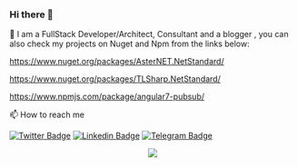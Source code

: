 ### Hi there 👋

<!--
**MRebati/mrebati** is a ✨ _special_ ✨ repository because its `README.md` (this file) appears on your GitHub profile.

Here are some ideas to get you started:

- 🔭 I’m currently working on ...
- 🌱 I’m currently learning ...
- 👯 I’m looking to collaborate on ...
- 🤔 I’m looking for help with ...
- 💬 Ask me about ...
- 📫 How to reach me: ...
- 😄 Pronouns: ...
- ⚡ Fun fact: ...
-->

🔭 I am a FullStack Developer/Architect, Consultant and a blogger
, you can also check my projects on Nuget and Npm from the links below:

https://www.nuget.org/packages/AsterNET.NetStandard/

https://www.nuget.org/packages/TLSharp.NetStandard/

https://www.npmjs.com/package/angular7-pubsub/

📫 How to reach me 

[![Twitter Badge](https://img.shields.io/badge/-@mrebati-00acee?style=flat&logo=Twitter&logoColor=white)](https://twitter.com/intent/follow?screen_name=mrebati "Follow me on Twitter")
[![Linkedin Badge](https://img.shields.io/badge/-mrebati-0072b1?style=flat&logo=Linkedin&logoColor=white)](https://www.linkedin.com/in/mrebati/ "Connect on LinkedIn")
[![Telegram Badge](https://img.shields.io/badge/-mrebati-grey?style=flat&logo=Telegram&logoColor=white)](https://t.me/mrebati "Contact me on Telegram")




<p align="center">
  <img src="https://github-readme-stats.vercel.app/api?username=mrebati&show_icons=true&count_private=true&include_all_commits=false" />
</p>


